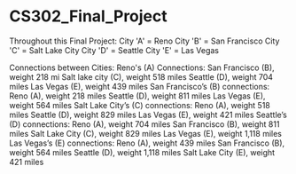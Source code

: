 # CS302_Final_Project

Throughout this Final Project:
    City 'A' = Reno
    City 'B' = San Francisco
    City 'C' = Salt Lake City
    City 'D' = Seattle
    City 'E' = Las Vegas

Connections between Cities:
    Reno's (A) Connections:
        San Francisco (B), weight 218 mi
        Salt lake city (C), weight 518 miles
        Seattle (D), weight 704 miles
        Las Vegas (E), weight 439 miles
    San Francisco’s (B) connections:
        Reno (A), weight 218 miles
        Seattle (D), weight 811 miles
        Las Vegas (E), weight 564 miles
    Salt Lake City’s (C) connections:
        Reno (A), weight 518 miles
        Seattle (D), weight 829 miles
        Las Vegas (E), weight 421 miles
    Seattle’s (D) connections:
        Reno (A), weight 704 miles
        San Francisco (B), weight 811 miles
        Salt Lake City (C), weight 829 miles
        Las Vegas (E), weight 1,118 miles
    Las Vegas’s (E) connections:
        Reno (A), weight 439 miles
        San Francisco (B), weight 564 miles
        Seattle (D), weight 1,118 miles
        Salt Lake City (E), weight 421 miles